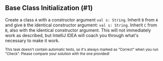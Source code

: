 ## Base Class Initialization (#1)

Create a class `A` with a constructor argument `val s: String`. Inherit `B` from
`A` and give `B` the identical constructor argument: `val s: String`. Inherit
`C` from `B`, also with the identical constructor argument. This will not
immediately work as described, but IntelliJ IDEA will coach you through what's
necessary to make it work.

<sub> This task doesn't contain automatic tests,
so it's always marked as "Correct" when you run "Check".
Please compare your solution with the one provided! </sub>
